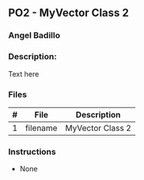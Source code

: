 ## PO2 - MyVector Class 2
### Angel Badillo
### Description:

Text here

### Files

|   #   | File            | Description                                        |
| :---: | --------------- | -------------------------------------------------- |
|   1   | filename        | MyVector Class 2|


### Instructions

- None
